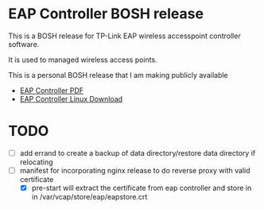 # EAP Controller BOSH release

This is a BOSH release for TP-Link EAP wireless accesspoint controller software.

It is used to managed wireless access points.

This is a personal BOSH release that I am making publicly available

* [EAP Controller PDF](http://static.tp-link.com/1910012206_EAP%20Controller_V2.4.8_UG.pdf)
* [EAP Controller Linux Download](http://static.tp-link.com/EAP_Controller_v2.4.8_linux_x64.tar.gz)

# TODO
* [ ] add errand to create a backup of data directory/restore data directory if relocating
* [ ] manifest for incorporating nginx release to do reverse proxy with valid certificate
  * [x] pre-start will extract the certificate from eap controller and store in in /var/vcap/store/eap/eapstore.crt
